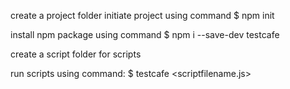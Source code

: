 create a project folder
initiate project using command
$ npm init

install npm package using command
$ npm i --save-dev <PackageName> testcafe

create a script folder for scripts

run scripts using command:
$ testcafe <BrowserName> <scriptfilename.js>